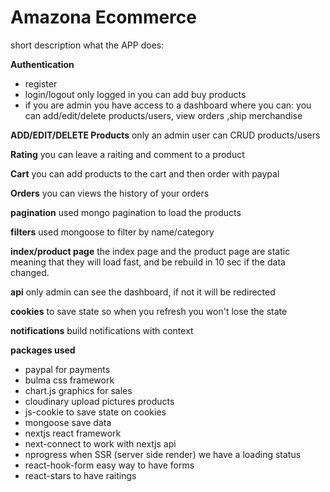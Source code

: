 # Amazona Ecommerce

short description what the APP does:

**Authentication**

- register
- login/logout
  only logged in you can add buy products
- if you are admin you have access to a dashboard where you can:
  you can add/edit/delete products/users, view orders ,ship merchandise

**ADD/EDIT/DELETE Products**
only an admin user can CRUD products/users

**Rating**
you can leave a raiting and comment to a product

**Cart**
you can add products to the cart and then order with paypal

**Orders**
you can views the history of your orders

**pagination**
used mongo pagination to load the products

**filters**
used mongoose to filter by name/category

**index/product page**
the index page and the product page are static meaning that they will load fast, and be rebuild in 10 sec if the data changed.

**api**
only admin can see the dashboard, if not it will be redirected

**cookies**
to save state so when you refresh you won't lose the state

**notifications**
build notifications with context

**packages used**

- paypal
  for payments
- bulma
  css framework
- chart.js
  graphics for sales
- cloudinary
  upload pictures products
- js-cookie
  to save state on cookies
- mongoose
  save data
- nextjs
  react framework
- next-connect
  to work with nextjs api
- nprogress
  when SSR (server side render) we have a loading status
- react-hook-form
  easy way to have forms
- react-stars
  to have raitings
